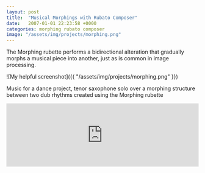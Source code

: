 ```yaml
---
layout: post
title:  "Musical Morphings with Rubato Composer"
date:   2007-01-01 22:23:58 +0000
categories: morphing rubato composer
image: "/assets/img/projects/morphing.png"
---
```

The Morphing rubette performs a bidirectional alteration that gradually morphs a musical piece into another, just as is common in image processing.

![My helpful screenshot]({{ "/assets/img/projects/morphing.png" }})

Music for a dance project, tenor saxophone solo over a morphing structure between two dub rhythms created using the Morphing rubette
<iframe width="100%" height="166" scrolling="no" frameborder="no" src="https://w.soundcloud.com/player/?url=https%3A//api.soundcloud.com/tracks/177673575&amp;color=ff5500&amp;auto_play=false&amp;hide_related=false&amp;show_comments=true&amp;show_user=true&amp;show_reposts=false"></iframe>
